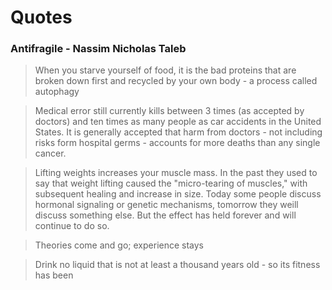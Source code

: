 # Quotes

### Antifragile - Nassim Nicholas Taleb

> When	you	starve	yourself	of	food,	it	is	the	bad	proteins	that	are
broken	down	first	and	recycled	by	your	own	body	-	a	process
called	autophagy
	
> Medical	error	still	currently	kills	between	3	times	(as	accepted	by
doctors)	and	ten	times	as	many	people	as	car	accidents	in	the
United	States.	It	is	generally	accepted	that	harm	from	doctors	-
not	including	risks	form	hospital	germs	-	accounts	for	more
deaths	than	any	single	cancer.

> Lifting	weights	increases	your	muscle	mass.	In	the	past	they	used
to	say	that	weight	lifting	caused	the	"micro-tearing	of	muscles,"
with	subsequent	healing	and	increase	in	size.	Today	some	people
discuss	hormonal	signaling	or	genetic	mechanisms,	tomorrow	they
weill	discuss	something	else.	But	the	effect	has	held	forever	and
will	continue	to	do	so.

> Theories	come	and	go;	experience	stays

> Drink	no	liquid	that	is	not	at	least	a	thousand	years	old	-	so	its
fitness	has	been
